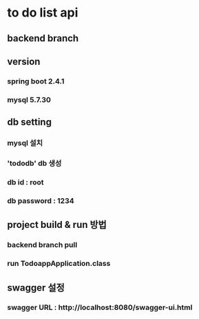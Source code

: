 # to do list api
## backend branch
## version
### spring boot 2.4.1
### mysql 5.7.30

## db setting
### mysql 설치
### 'tododb' db 생성
### db id : root
### db password : 1234

## project build & run 방법
### backend branch pull
### run TodoappApplication.class

## swagger 설정
### swagger URL : http://localhost:8080/swagger-ui.html
